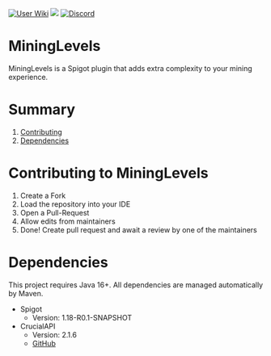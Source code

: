 [![User Wiki](https://img.shields.io/badge/Wiki-Users-blue)](https://github.com/ChafficPlugins/MiningLevels/wiki) [![](https://jitpack.io/v/ChafficPlugins/MiningLevels.svg)](https://github.com/ChafficPlugins/MiningLevels/releases/latest) [![Discord](https://img.shields.io/badge/Discord-Join-blue)](https://discord.gg/RYFamQzkcB)

# MiningLevels

MiningLevels is a Spigot plugin that adds extra complexity to your mining experience.

# Summary

1. [Contributing](#contributing-to-mininglevels)
2. [Dependencies](#dependencies)

# Contributing to MiningLevels
1. Create a Fork
2. Load the repository into your IDE
3. Open a Pull-Request
4. Allow edits from maintainers
5. Done! Create pull request and await a review by one of the maintainers

# Dependencies

This project requires Java 16+.
All dependencies are managed automatically by Maven.

* Spigot
    * Version: 1.18-R0.1-SNAPSHOT
* CrucialAPI
    * Version: 2.1.6
    * [GitHub](https://github.com/Chafficui/CrucialAPI)
